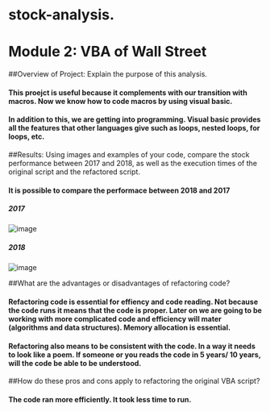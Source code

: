# stock-analysis.
# Module 2: VBA of Wall Street


##Overview of Project: Explain the purpose of this analysis.
#### This proejct is useful because it complements with our transition with macros. Now we know how to code macros by using visual basic. 
#### In addition to this, we are getting into programming. Visual basic provides all the features that other languages give such as loops, nested loops, for loops, etc. 

##Results: Using images and examples of your code, compare the stock performance between 2017 and 2018, as well as the execution times of the original script and the refactored script.
#### It is possible to compare the performace between 2018 and 2017
##### 2017
![image](https://user-images.githubusercontent.com/25726054/124840148-51f41980-df58-11eb-83d6-3cd3a1c29cc4.png)
##### 2018
![image](https://user-images.githubusercontent.com/25726054/124840207-718b4200-df58-11eb-9440-3dc5501a8d66.png)

##What are the advantages or disadvantages of refactoring code?
#### Refactoring code is essential for effiency and code reading. Not because the code runs it means that the code is proper. Later on we are going to be working with more complicated code and efficiency will mater (algorithms and data structures). Memory allocation is essential. 
#### Refactoring also means to be consistent with the code. In a way it needs to look like a poem. If someone or you reads the code in 5 years/ 10 years, will the code be able to be understood. 

##How do these pros and cons apply to refactoring the original VBA script?
#### The code ran more efficiently. It took less time to run. 
